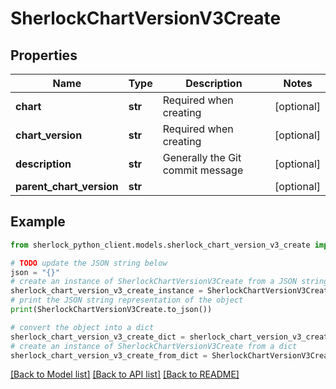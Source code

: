 # SherlockChartVersionV3Create


## Properties

Name | Type | Description | Notes
------------ | ------------- | ------------- | -------------
**chart** | **str** | Required when creating | [optional] 
**chart_version** | **str** | Required when creating | [optional] 
**description** | **str** | Generally the Git commit message | [optional] 
**parent_chart_version** | **str** |  | [optional] 

## Example

```python
from sherlock_python_client.models.sherlock_chart_version_v3_create import SherlockChartVersionV3Create

# TODO update the JSON string below
json = "{}"
# create an instance of SherlockChartVersionV3Create from a JSON string
sherlock_chart_version_v3_create_instance = SherlockChartVersionV3Create.from_json(json)
# print the JSON string representation of the object
print(SherlockChartVersionV3Create.to_json())

# convert the object into a dict
sherlock_chart_version_v3_create_dict = sherlock_chart_version_v3_create_instance.to_dict()
# create an instance of SherlockChartVersionV3Create from a dict
sherlock_chart_version_v3_create_from_dict = SherlockChartVersionV3Create.from_dict(sherlock_chart_version_v3_create_dict)
```
[[Back to Model list]](../README.md#documentation-for-models) [[Back to API list]](../README.md#documentation-for-api-endpoints) [[Back to README]](../README.md)


